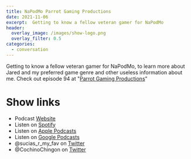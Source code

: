 ```yaml
---
title: NaPodMo Parrot Gaming Productions
date: 2021-11-06
excerpt:  Getting to know a fellow veteran gamer for NaPodMo
header:
  overlay_image: /images/show-logo.png
  overlay_filter: 0.5
categories: 
  - conversation
---
```



Getting to know a fellow veteran gamer for NaPodMo, to learn more about Jared and my preferred game genre and other useless information about me. Check out episode 94 at "[Parrot Gaming Productions](https://anchor.fm/jared-holzhaeuser/episodes/Who-and-What-is-Parrot-Gaming-Productions-eb3p49)"

# Show links

* <i class='fas fa-link'></i>Podcast [ Website](https://sucias.xyz)
* <i class='fab fa-spotify'></i>Listen on [Spotify](https://open.spotify.com/show/3XjoipCU3QzeIaQAAQpBdW)
* <i class='fas fa-podcast'></i>Listen on [Apple Podcasts](https://podcasts.apple.com/us/podcast/sucias-are-my-favorite/id1548173787)
* <i class='fab fa-google-play'></i>Listen on [Google Podcasts](https://podcasts.google.com/feed/aHR0cHM6Ly9hbmNob3IuZm0vcy80MjI0YzYzYy9wb2RjYXN0L3Jzcw==)
* <i class='fab fa-twitter'></i>@sucias_r_my_fav on [Twitter](https://twitter.com/sucias_r_my_fav)
* <i class='fab fa-twitter'></i>@CochinoChingon on [Twitter](https://twitter.com/cochinochingon)
